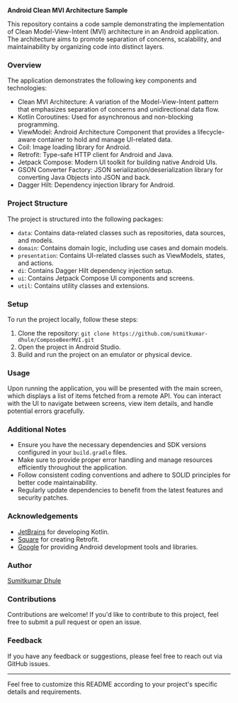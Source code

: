 **Android Clean MVI Architecture Sample**

This repository contains a code sample demonstrating the implementation of Clean Model-View-Intent (MVI) architecture in an Android application. The architecture aims to promote separation of concerns, scalability, and maintainability by organizing code into distinct layers.

### Overview

The application demonstrates the following key components and technologies:

- Clean MVI Architecture: A variation of the Model-View-Intent pattern that emphasizes separation of concerns and unidirectional data flow.
- Kotlin Coroutines: Used for asynchronous and non-blocking programming.
- ViewModel: Android Architecture Component that provides a lifecycle-aware container to hold and manage UI-related data.
- Coil: Image loading library for Android.
- Retrofit: Type-safe HTTP client for Android and Java.
- Jetpack Compose: Modern UI toolkit for building native Android UIs.
- GSON Converter Factory: JSON serialization/deserialization library for converting Java Objects into JSON and back.
- Dagger Hilt: Dependency injection library for Android.

### Project Structure

The project is structured into the following packages:

- `data`: Contains data-related classes such as repositories, data sources, and models.
- `domain`: Contains domain logic, including use cases and domain models.
- `presentation`: Contains UI-related classes such as ViewModels, states, and actions.
- `di`: Contains Dagger Hilt dependency injection setup.
- `ui`: Contains Jetpack Compose UI components and screens.
- `util`: Contains utility classes and extensions.

### Setup

To run the project locally, follow these steps:

1. Clone the repository: `git clone https://github.com/sumitkumar-dhule/ComposeBeerMVI.git`
2. Open the project in Android Studio.
3. Build and run the project on an emulator or physical device.

### Usage

Upon running the application, you will be presented with the main screen, which displays a list of items fetched from a remote API. You can interact with the UI to navigate between screens, view item details, and handle potential errors gracefully.

### Additional Notes

- Ensure you have the necessary dependencies and SDK versions configured in your `build.gradle` files.
- Make sure to provide proper error handling and manage resources efficiently throughout the application.
- Follow consistent coding conventions and adhere to SOLID principles for better code maintainability.
- Regularly update dependencies to benefit from the latest features and security patches.

### Acknowledgements

- [JetBrains](https://www.jetbrains.com/) for developing Kotlin.
- [Square](https://square.github.io/) for creating Retrofit.
- [Google](https://developer.android.com/) for providing Android development tools and libraries.

### Author

[Sumitkumar Dhule](https://github.com/sumitkumar-dhule)

### Contributions

Contributions are welcome! If you'd like to contribute to this project, feel free to submit a pull request or open an issue.

### Feedback

If you have any feedback or suggestions, please feel free to reach out via GitHub issues.

---

Feel free to customize this README according to your project's specific details and requirements.

